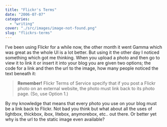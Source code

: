 ```yaml
---
title: "Flickr's Terms"
date: "2006-07-07"
categories: 
  - "writing"
cover: "./src/images/image-not-found.png"
slug: "flickrs-terms"
---
```


I’ve been using Flickr for a while now, the other month it went Gamma which was great as the whole UI is a lot better. But using it the other day I noticed something which got me thinking. When you upload a photo and then go to view it to link it or insert it into your blog you are given two options; the code for a link and then the url to the image, how many people noticed the text beneath it:

> **Remember!** Flickr Terms of Service specify that if you post a Flickr photo on an external website, the photo must link back to its photo page. (So, use Option 1.)

By my knowledge that means that every photo you use on your blog must be a link back to Flickr. Not bad you think but what about all the uses of lightbox, thickbox, ibox, litebox, anymorebox, etc.. out there. Or better yet why is the url to the static image even available?
